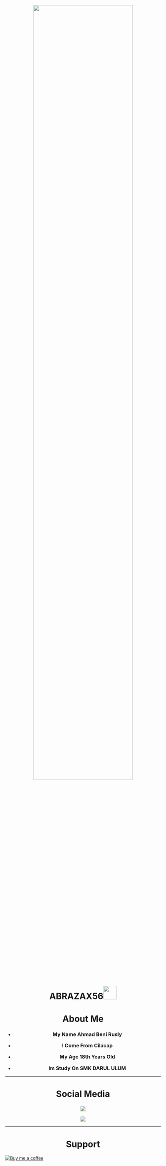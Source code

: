 <h2 align="center">
  <a href="https://wa.me/6288216018165">
<img src="https://i.pinimg.com/originals/aa/87/57/aa875736dd842328d32b2eae26988ff8.jpg" width="80%">
</a>
</h2>
<h1 align="center">ABRAZAX56<img src="https://user-images.githubusercontent.com/1303154/88677602-1635ba80-d120-11ea-84d8-d263ba5fc3c0.gif" width="43px" alt=""><br></h1>


<h1 align="center">
  About Me
</h1>
<h3 align="center">

-  My Name Ahmad Beni Rusly

-  I Come From Cilacap

-  My Age 18th Years Old

-  Im Study On SMK DARUL ULUM



------
</h3>

<h1 align="center">
Social Media
</h1>

<h3 align="center">

<a href="https://www.instagram.com/beng_beng_ruszly"><img src="https://img.shields.io/badge/Instagram-E4405F?style=for-the-badge&logo=instagram&logoColor=white"/> 

<a href="https://wa.me/6288216018165"><img src="https://img.shields.io/badge/WhatsApp-25D366?style=for-the-badge&logo=whatsapp&logoColor=white" /></a>

------
</h3>
  <h1 align="center">
    Support
  </h1>
    
[![Buy me a coffee][buymeacoffee-shield]][buymeacoffee]

  [buymeacoffee-shield]: https://www.buymeacoffee.com/assets/img/guidelines/download-assets-sm-2.svg
[buymeacoffee]: https://www.tokopedia.com/rekomendasi/9089676123?srsltid=AR57-fCiqXqS2rtIsvdmLTdzSqBd-2-3-lKCKNxyT48JI2rNkvIy6sYUnEE


 
